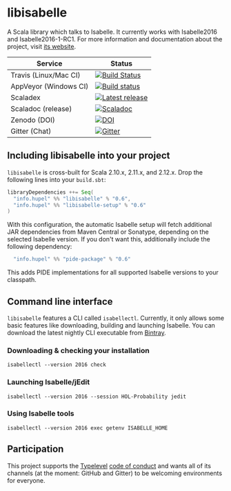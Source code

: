 # libisabelle

A Scala library which talks to Isabelle.
It currently works with Isabelle2016 and Isabelle2016-1-RC1.
For more information and documentation about the project, visit [its website](http://lars.hupel.info/libisabelle/).

| Service                   | Status |
| ------------------------- | ------ |
| Travis (Linux/Mac CI)     | [![Build Status](https://travis-ci.org/larsrh/libisabelle.svg?branch=master)](https://travis-ci.org/larsrh/libisabelle) |
| AppVeyor (Windows CI)     | [![Build status](https://ci.appveyor.com/api/projects/status/uuafgv21ragvoqei/branch/master?svg=true)](https://ci.appveyor.com/project/larsrh/libisabelle/branch/master) |
| Scaladex                  | [![Latest release](https://index.scala-lang.org/larsrh/libisabelle/libisabelle/latest.svg?color=orange)](https://index.scala-lang.org/larsrh/libisabelle) |
| Scaladoc (release)        | [![Scaladoc](http://javadoc-badge.appspot.com/info.hupel/libisabelle-docs_2.11.svg?label=scaladoc)](http://javadoc-badge.appspot.com/info.hupel/libisabelle-docs_2.11) |
| Zenodo (DOI)              | [![DOI](https://zenodo.org/badge/3836/larsrh/libisabelle.svg)](https://zenodo.org/badge/latestdoi/3836/larsrh/libisabelle) |
| Gitter (Chat)             | [![Gitter](https://badges.gitter.im/Join%20Chat.svg)](https://gitter.im/larsrh/libisabelle) |


## Including libisabelle into your project

`libisabelle` is cross-built for Scala 2.10.x, 2.11.x, and 2.12.x.
Drop the following lines into your `build.sbt`:

```scala
libraryDependencies ++= Seq(
  "info.hupel" %% "libisabelle" % "0.6",
  "info.hupel" %% "libisabelle-setup" % "0.6"
)
```

With this configuration, the automatic Isabelle setup will fetch additional JAR dependencies from Maven Central or Sonatype, depending on the selected Isabelle version.
If you don't want this, additionally include the following dependency:

```scala
  "info.hupel" %% "pide-package" % "0.6"
```

This adds PIDE implementations for all supported Isabelle versions to your classpath.


## Command line interface

`libisabelle` features a CLI called `isabellectl`.
Currently, it only allows some basic features like downloading, building and launching Isabelle.
You can download the latest nightly CLI executable from [Bintray](https://bintray.com/larsrh/libisabelle/isabellectl/nightly).


### Downloading & checking your installation

```
isabellectl --version 2016 check
```


### Launching Isabelle/jEdit

```
isabellectl --version 2016 --session HOL-Probability jedit
```


### Using Isabelle tools

```
isabellectl --version 2016 exec getenv ISABELLE_HOME
```


## Participation

This project supports the [Typelevel][typelevel] [code of conduct][codeofconduct] and wants all of its channels (at the moment: GitHub and Gitter) to be welcoming environments for everyone.

[typelevel]: http://typelevel.org/
[codeofconduct]: http://typelevel.org/conduct.html
